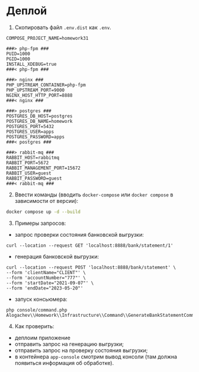 # Деплой

1) Скопировать файл `.env.dist` как `.env`.

```dotenv
COMPOSE_PROJECT_NAME=homework31

###> php-fpm ###
PUID=1000
PGID=1000
INSTALL_XDEBUG=true
###< php-fpm ###

###> nginx ###
PHP_UPSTREAM_CONTAINER=php-fpm
PHP_UPSTREAM_PORT=9000
NGINX_HOST_HTTP_PORT=8888
###< nginx ###

###> postgres ###
POSTGRES_DB_HOST=postgres
POSTGRES_DB_NAME=homework
POSTGRES_PORT=5432
POSTGRES_USER=apps
POSTGRES_PASSWORD=apps
###< postgres ###

###> rabbit-mq ###
RABBIT_HOST=rabbitmq
RABBIT_PORT=5672
RABBIT_MANAGEMENT_PORT=15672
RABBIT_USER=guest
RABBIT_PASSWORD=guest
###< rabbit-mq ###
```

2) Ввести команды (вводить `docker-compose` или `docker compose` в зависимости от версии):

```bash
docker compose up -d --build
```

3) Примеры запросов:

- запрос проверки состояния банковской выгрузки:
```shell
curl --location --request GET 'localhost:8888/bank/statement/1'
```

- генерация банковской выгрузки:
```shell
curl --location --request POST 'localhost:8888/bank/statement' \
--form 'clientName="CLIENT"' \
--form 'accountNumber="777"' \
--form 'startDate="2021-09-07"' \
--form 'endDate="2023-05-20"'
```

- запуск консьюмера:

```shell
php console/command.php Alogachev\\Homework\\Infrastructure\\Command\\GenerateBankStatementCommand
```

4) Как проверить:
- деплоим приложение
- отправить запрос на генерацию выгрузки;
- отправить запрос на проверку состояния выгрузки;
- в контейнера `app-console` смотрим вывод консоли (там должна появиться информация об обработке).
